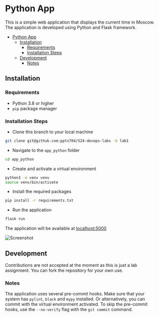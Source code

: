 # Python App

This is a simple web application that displays the current time in Moscow. The application is developed using Python and Flask framework.

- [Python App](#python-app)
  - [Installation](#installation)
    - [Requirements](#requirements)
    - [Installation Steps](#installation-steps)
  - [Development](#development)
    - [Notes](#notes)

## Installation

### Requirements

- Python 3.8 or higher
- `pip` package manager

### Installation Steps

- Clone this branch to your local machine

```bash
git clone git@github.com:pptx704/S24-devops-labs -b lab1
```

- Navigate to the `app_python` folder

```bash
cd app_python
```

- Create and activate a virtual environment

```bash
python3 -m venv venv
source venv/bin/activate
```

- Install the required packages

```bash
pip install -r requirements.txt
```

- Run the application

```bash
flask run
```

The application will be available at [localhost:5000](http://localhost:5000/)

![Screenshot](https://i.postimg.cc/XYVk7s95/image.png)

## Development

Contributions are not accepted at the moment as this is just a lab assignment. You can fork the repository for your own use.

### Notes

The application uses several pre-commit hooks. Make sure that your system has `pylint`, `black` and `mypy` installed. Or alternatively, you can commit with the virtual environment activated. To skip the pre-commit hooks, use the `--no-verify` flag with the `git commit` command.
